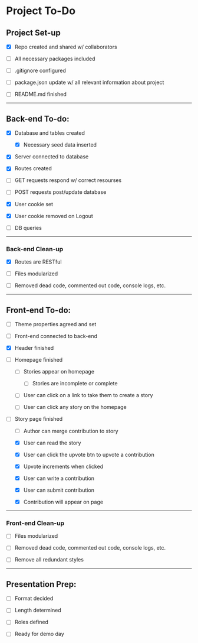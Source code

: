 # Project To-Do

## Project Set-up

* [x] Repo created and shared w/ collaborators

* [ ] All necessary packages included

* [ ] .gitignore configured

* [ ] package.json update w/ all relevant information about project

* [ ] README.md finished

------------------

## Back-end To-do:

* [x] Database and tables created
  
  * [x] Necessary seed data inserted

* [x] Server connected to database

* [x] Routes created

* [ ] GET requests respond w/ correct resourses

* [ ] POST requests post/update database

* [x] User cookie set

* [x] User cookie removed on Logout

* [ ] DB queries

------------------

### Back-end Clean-up

* [x] Routes are RESTful

* [ ] Files modularized

* [ ] Removed dead code, commented out code, console logs, etc.

------------------

## Front-end To-do:

* [ ] Theme properties agreed and set

* [ ] Front-end connected to back-end

* [x] Header finished

* [ ] Homepage finished

  * [ ] Stories appear on homepage

    * [ ] Stories are incomplete or complete

  * [ ] User can click on a link to take them to create a story

  * [ ] User can click any story on the homepage

* [ ] Story page finished

  * [ ] Author can merge contribution to story

  * [x] User can read the story

  * [x] User can click the upvote btn to upvote a contribution

  * [x] Upvote increments when clicked

  * [x] User can write a contribution

  * [x] User can submit contribution

  * [x] Contribution will appear on page

------------------

### Front-end Clean-up

* [ ] Files modularized

* [ ] Removed dead code, commented out code, console logs, etc.

* [ ] Remove all redundant styles

------------------

## Presentation Prep:

* [ ] Format decided

* [ ] Length determined

* [ ] Roles defined

* [ ] Ready for demo day
